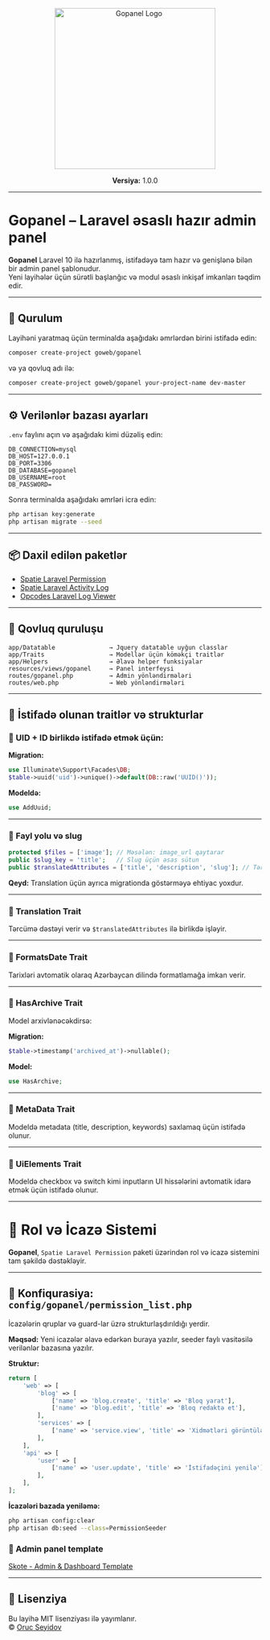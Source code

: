 
<p align="center">
  <img src="https://proweb.az/uploads/images/statics/06df94f842-Proweb-bu-gunun-reqemsal-dunyasi-ucun-innovativ-veb-heller.png" alt="Gopanel Logo" width="320">
</p>

<p align="center">
  <strong>Versiya:</strong> 1.0.0  
</p>

---

# Gopanel – Laravel əsaslı hazır admin panel

**Gopanel** Laravel 10 ilə hazırlanmış, istifadəyə tam hazır və genişlənə bilən bir admin panel şablonudur.  
Yeni layihələr üçün sürətli başlanğıc və modul əsaslı inkişaf imkanları təqdim edir.

---

## 🚀 Qurulum

Layihəni yaratmaq üçün terminalda aşağıdakı əmrlərdən birini istifadə edin:

```bash
composer create-project goweb/gopanel
```

və ya qovluq adı ilə:

```bash
composer create-project goweb/gopanel your-project-name dev-master
```

---

## ⚙️ Verilənlər bazası ayarları


`.env` faylını açın və aşağıdakı kimi düzəliş edin:

```env
DB_CONNECTION=mysql
DB_HOST=127.0.0.1
DB_PORT=3306
DB_DATABASE=gopanel
DB_USERNAME=root
DB_PASSWORD=
```

Sonra terminalda aşağıdakı əmrləri icra edin:

```bash
php artisan key:generate
php artisan migrate --seed
```

---

## 📦 Daxil edilən paketlər

- [Spatie Laravel Permission](https://github.com/spatie/laravel-permission)
- [Spatie Laravel Activity Log](https://github.com/spatie/laravel-activitylog)
- [Opcodes Laravel Log Viewer](https://github.com/opcodesio/log-viewer)

---

## 📁 Qovluq quruluşu

```
app/Datatable               → Jquery datatable uyğun classlar
app/Traits                  → Modellər üçün köməkçi traitlər
app/Helpers                 → Əlavə helper funksiyalar
resources/views/gopanel     → Panel interfeysi
routes/gopanel.php          → Admin yönləndirmələri
routes/web.php              → Web yönləndirmələri
```

---

## 🧩 İstifadə olunan traitlər və strukturlar

### 🔹 UID + ID birlikdə istifadə etmək üçün:

**Migration:**
```php
use Illuminate\Support\Facades\DB;
$table->uuid('uid')->unique()->default(DB::raw('UUID()'));
```

**Modeldə:**
```php
use AddUuid;
```

---

### 🔹 Fayl yolu və slug

```php
protected $files = ['image']; // Məsələn: image_url qaytarar
public $slug_key = 'title';   // Slug üçün əsas sütun
public $translatedAttributes = ['title', 'description', 'slug']; // Tərcümə edilən sütunlar
```

**Qeyd:** Translation üçün ayrıca migrationda göstərməyə ehtiyac yoxdur.

---

### 🔹 Translation Trait

Tərcümə dəstəyi verir və `$translatedAttributes` ilə birlikdə işləyir.

---

### 🔹 FormatsDate Trait

Tarixləri avtomatik olaraq Azərbaycan dilində formatlamağa imkan verir.

---

### 🔹 HasArchive Trait

Model arxivlənəcəkdirsə:

**Migration:**
```php
$table->timestamp('archived_at')->nullable();
```

**Model:**
```php
use HasArchive;
```

---

### 🔹 MetaData Trait

Modeldə metadata (title, description, keywords) saxlamaq üçün istifadə olunur.

---

### 🔹 UiElements Trait

Modeldə checkbox və switch kimi inputların UI hissələrini avtomatik idarə etmək üçün istifadə olunur.

---


# 🔐 Rol və İcazə Sistemi

**Gopanel**, `Spatie Laravel Permission` paketi üzərindən rol və icazə sistemini tam şəkildə dəstəkləyir.

---

## 🧩 Konfiqurasiya: `config/gopanel/permission_list.php`

İcazələrin qruplar və guard-lar üzrə strukturlaşdırıldığı yerdir.

**Məqsəd:** Yeni icazələr əlavə edərkən buraya yazılır, seeder faylı vasitəsilə verilənlər bazasına yazılır.

**Struktur:**
```php
return [
    'web' => [
        'blog' => [
            ['name' => 'blog.create', 'title' => 'Bloq yarat'],
            ['name' => 'blog.edit', 'title' => 'Bloq redaktə et'],
        ],
        'services' => [
            ['name' => 'service.view', 'title' => 'Xidmətləri görüntülə'],
        ],
    ],
    'api' => [
        'user' => [
            ['name' => 'user.update', 'title' => 'İstifadəçini yenilə'],
        ],
    ],
];
```
**İcazələri bazada yeniləmə:**

```bash
php artisan config:clear
php artisan db:seed --class=PermissionSeeder
```
### 🔹 Admin panel template 

[Skote - Admin & Dashboard Template](https://themesbrand.com/skote/layouts/index.html)

---

## 📜 Lisenziya

Bu layihə MIT lisenziyası ilə yayımlanır.  
© [Oruc Seyidov](https://github.com/orucseyidov)
